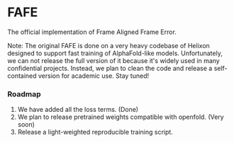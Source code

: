 # FAFE
The official implementation of Frame Aligned Frame Error.

Note: The original FAFE is done on a very heavy codebase of Helixon designed to support fast training of AlphaFold-like models. Unfortunately, we can not release the full version of it because it's widely used in many confidential projects. Instead, we plan to clean the code and release a self-contained version for academic use. Stay tuned!

### Roadmap
1. We have added all the loss terms. (Done)
2. We plan to release pretrained weights compatible with openfold. (Very soon)
3. Release a light-weighted reproducible training script.